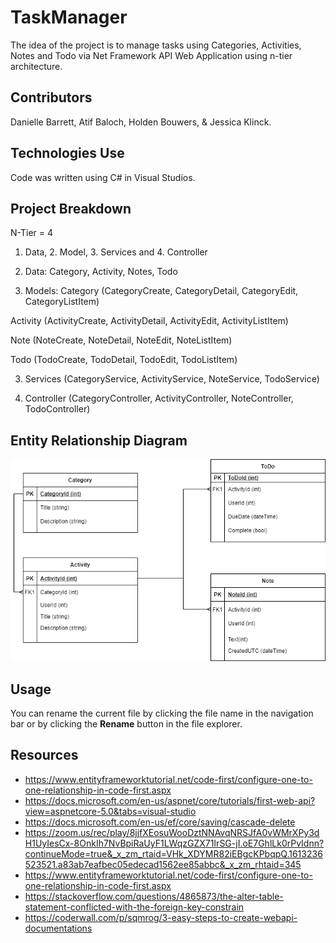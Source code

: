# TaskManager

The idea of the project is to manage tasks using Categories, Activities, Notes and Todo via Net Framework API Web Application using n-tier architecture.


## Contributors

Danielle Barrett, Atif Baloch, Holden Bouwers, & Jessica Klinck.


## Technologies Use 

Code was written using C# in Visual Studios.


## Project Breakdown

N-Tier = 4
1. Data, 2. Model, 3. Services and 4. Controller

1. Data: 	Category, Activity, Notes, Todo

2. Models:
Category
 (CategoryCreate, CategoryDetail, CategoryEdit, CategoryListItem)

 Activity
 (ActivityCreate, ActivityDetail, ActivityEdit, ActivityListItem)

Note
 (NoteCreate, NoteDetail, NoteEdit, NoteListItem)

Todo
 (TodoCreate, TodoDetail, TodoEdit, TodoListItem)

3. Services
   (CategoryService, ActivityService, NoteService, 	TodoService)

4. Controller
	 (CategoryController, ActivityController, 	NoteController, TodoController)


## Entity Relationship Diagram
 ![Entity Diagram](entitydiagram.png)

## Usage

You can rename the current file by clicking the file name in the navigation bar or by clicking the **Rename** button in the file explorer.

## Resources
 - https://www.entityframeworktutorial.net/code-first/configure-one-to-one-relationship-in-code-first.aspx
 - https://docs.microsoft.com/en-us/aspnet/core/tutorials/first-web-api?view=aspnetcore-5.0&tabs=visual-studio
 - https://docs.microsoft.com/en-us/ef/core/saving/cascade-delete
 - https://zoom.us/rec/play/8jjfXEosuWooDztNNAvqNRSJfA0vWMrXPy3dH1UyIesCx-8OnkIh7NvBpiRaUyF1LWqzGZX71IrSG-jI.oE7GhlLk0rPvIdnn?continueMode=true&_x_zm_rtaid=VHk_XDYMR82iEBgcKPbqpQ.1613236523521.a83ab7eafbec05edecad1562ee85abbc&_x_zm_rhtaid=345
 - https://www.entityframeworktutorial.net/code-first/configure-one-to-one-relationship-in-code-first.aspx
 - https://stackoverflow.com/questions/4865873/the-alter-table-statement-conflicted-with-the-foreign-key-constrain
 - https://coderwall.com/p/sqmrog/3-easy-steps-to-create-webapi-documentations
